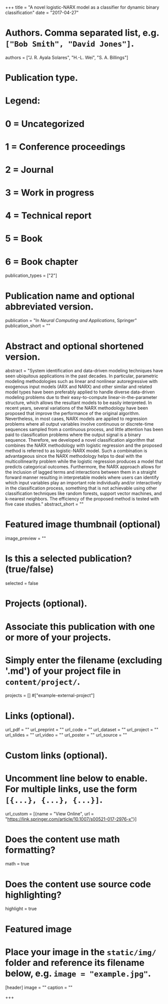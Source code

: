 +++
title = "A novel logistic-NARX model as a classifier for dynamic binary classification"
date = "2017-04-27"

# Authors. Comma separated list, e.g. `["Bob Smith", "David Jones"]`.
authors = ["J. R. Ayala Solares", "H.-L. Wei", "S. A. Billings"]

# Publication type.
# Legend:
# 0 = Uncategorized
# 1 = Conference proceedings
# 2 = Journal
# 3 = Work in progress
# 4 = Technical report
# 5 = Book
# 6 = Book chapter
publication_types = ["2"]

# Publication name and optional abbreviated version.
publication = "In *Neural Computing and Applications*, Springer"
publication_short = ""

# Abstract and optional shortened version.
abstract = "System identification and data-driven modeling techniques have seen ubiquitous applications in the past decades. In particular, parametric modeling methodologies such as linear and nonlinear autoregressive with exogenous input models (ARX and NARX) and other similar and related model types have been preferably applied to handle diverse data-driven modeling problems due to their easy-to-compute linear-in-the-parameter structure, which allows the resultant models to be easily interpreted. In recent years, several variations of the NARX methodology have been proposed that improve the performance of the original algorithm. Nevertheless, in most cases, NARX models are applied to regression problems where all output variables involve continuous or discrete-time sequences sampled from a continuous process, and little attention has been paid to classification problems where the output signal is a binary sequence. Therefore, we developed a novel classification algorithm that combines the NARX methodology with logistic regression and the proposed method is referred to as logistic-NARX model. Such a combination is advantageous since the NARX methodology helps to deal with the multicollinearity problem while the logistic regression produces a model that predicts categorical outcomes. Furthermore, the NARX approach allows for the inclusion of lagged terms and interactions between them in a straight forward manner resulting in interpretable models where users can identify which input variables play an important role individually and/or interactively in the classification process, something that is not achievable using other classification techniques like random forests, support vector machines, and k-nearest neighbors. The efficiency of the proposed method is tested with five case studies."
abstract_short = ""

# Featured image thumbnail (optional)
image_preview = ""

# Is this a selected publication? (true/false)
selected = false

# Projects (optional).
#   Associate this publication with one or more of your projects.
#   Simply enter the filename (excluding '.md') of your project file in `content/project/`.
projects = [] #["example-external-project"]

# Links (optional).
url_pdf = ""
url_preprint = ""
url_code = ""
url_dataset = ""
url_project = ""
url_slides = ""
url_video = ""
url_poster = ""
url_source = ""

# Custom links (optional).
#   Uncomment line below to enable. For multiple links, use the form `[{...}, {...}, {...}]`.
url_custom = [{name = "View Online", url = "https://link.springer.com/article/10.1007/s00521-017-2976-x"}]

# Does the content use math formatting?
math = true

# Does the content use source code highlighting?
highlight = true

# Featured image
# Place your image in the `static/img/` folder and reference its filename below, e.g. `image = "example.jpg"`.
[header]
image = ""
caption = ""

+++
